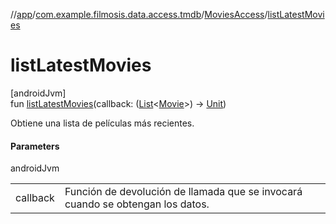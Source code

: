 //[app](../../../index.md)/[com.example.filmosis.data.access.tmdb](../index.md)/[MoviesAccess](index.md)/[listLatestMovies](list-latest-movies.md)

# listLatestMovies

[androidJvm]\
fun [listLatestMovies](list-latest-movies.md)(callback: ([List](https://kotlinlang.org/api/latest/jvm/stdlib/kotlin.collections/-list/index.html)&lt;[Movie](../../com.example.filmosis.data.model.tmdb/-movie/index.md)&gt;) -&gt; [Unit](https://kotlinlang.org/api/latest/jvm/stdlib/kotlin/-unit/index.html))

Obtiene una lista de películas más recientes.

#### Parameters

androidJvm

| | |
|---|---|
| callback | Función de devolución de llamada que se invocará cuando se obtengan los datos. |
